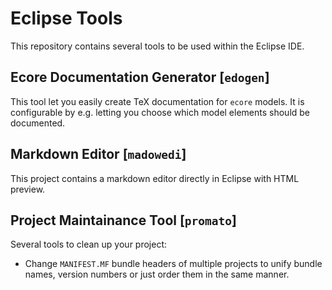 # Eclipse Tools

This repository contains several tools to be used within the Eclipse IDE.

## Ecore Documentation Generator [`edogen`]
This tool let you easily create TeX documentation for `ecore` models.
It is configurable by e.g. letting you choose which model elements should be documented.

## Markdown Editor [`madowedi`]
This project contains a markdown editor directly in Eclipse with HTML preview.

## Project Maintainance Tool [`promato`]
Several tools to clean up your project:
* Change `MANIFEST.MF` bundle headers of multiple projects to unify bundle names, version numbers or just order them in the same manner.
